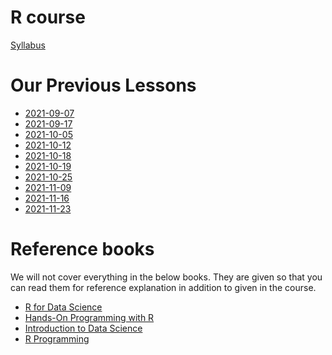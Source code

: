 # R course

[Syllabus](Syllabus.md)

# Our Previous Lessons

- [2021-09-07](2021/2021-09-07.md)
- [2021-09-17](2021/2021-09-17.md)
- [2021-10-05](2021/2021-10-05.md)
- [2021-10-12](2021/2021-10-12.md)
- [2021-10-18](2021/2021-10-18.md)
- [2021-10-19](2021/2021-10-19.md)
- [2021-10-25](2021/2021-10-25.md)
- [2021-11-09](2021/2021-11-09.md)
- [2021-11-16](2021/2021-11-16.md)
- [2021-11-23](2021/2021-11-23.md)





# Reference books

We will not cover everything in the below books.
They are given so that you can read them for reference explanation in addition to given in the course.

- [R for Data Science](https://r4ds.had.co.nz)
- [Hands-On Programming with R](https://rstudio-education.github.io/hopr/basics.html)
- [Introduction to Data Science](https://rafalab.github.io/dsbook/)
- [R Programming](https://leanpub.com/rprogramming)



